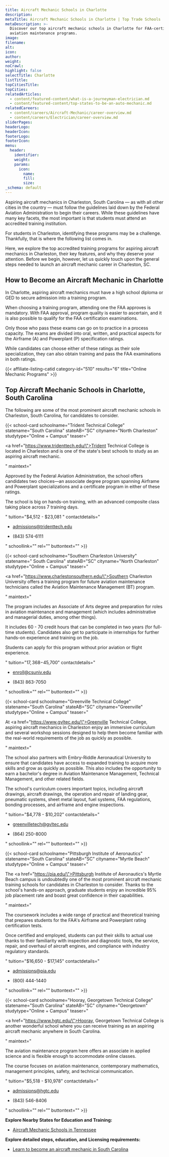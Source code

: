 ```yaml
---
title: Aircraft Mechanic Schools in Charlotte
description:
metaTitle: Aircraft Mechanic Schools in Charlotte | Top Trade Schools
metaDescription: >-
  Discover our top aircraft mechanic schools in Charlotte for FAA-certified
  aviation maintenance programs.
image:
filename:
alt:
icon:
author:
weight:
noCrawl:
highlight: false
selectTitle: Charlotte
listTitle:
topCitiesTitle:
topCities:
relatedArticles:
  - content/featured-content/what-is-a-journeyman-electrician.md
  - content/featured-content/top-states-to-be-an-auto-mechanic.md
relatedCareers:
  - content/careers/Aircraft-Mechanic/career-overview.md
  - content/careers/Electrician/career-overview.md
sliderPages:
headerLogo:
headerIcon:
footerLogo:
footerIcon:
menu:
  header:
    identifier:
    weight:
    params:
      icon:
        name:
        fill:
        size:
_schema: default
---
```

Aspiring aircraft mechanics in Charleston, South Carolina — as with all other cities in the country — must follow the guidelines laid down by the Federal Aviation Administration to begin their careers. While these guidelines have many key facets, the most important is that students must attend an accredited training institution.

For students in Charleston, identifying these programs may be a challenge. Thankfully, that is where the following list comes in.

Here, we explore the top accredited training programs for aspiring aircraft mechanics in Charleston, their key features, and why they deserve your attention. Before we begin, however, let us quickly touch upon the general steps needed to launch an aircraft mechanic career in Charleston, SC.

## **How to Become an Aircraft Mechanic in Charlotte**

In Charlotte, aspiring aircraft mechanics must have a high school diploma or GED to secure admission into a training program.

When choosing a training program, attending one the FAA approves is mandatory. With FAA approval, program quality is easier to ascertain, and it is also possible to qualify for the FAA certification examinations.

Only those who pass these exams can go on to practice in a process capacity. The exams are divided into oral, written, and practical aspects for the Airframe (A) and Powerplant (P) specification ratings.

While candidates can choose either of these ratings as their sole specialization, they can also obtain training and pass the FAA examinations in both ratings.

{{< affiliate-listing-catid category-id="510" results="6" title="Online Mechanic Programs" >}}

## **Top Aircraft Mechanic Schools in Charlotte, South Carolina**

The following are some of the most prominent aircraft mechanic schools in Charleston, South Carolina, for candidates to consider.

{{< school-card schoolname="Trident Technical College" statename="South Carolina" stateAB="SC" cityname="North Charleston" studytype="Online + Campus" teaser="<p><a href=\"https://www.tridenttech.edu/\">Trident Technical College</a> is located in Charleston and is one of the state's best schools to study as an aspiring aircraft mechanic.</p>" maintext="<p>Approved by the Federal Aviation Administration, the school offers candidates two choices—an associate degree program spanning Airframe and Powerplant specializations and a certificate program in either of these ratings.</p><p>The school is big on hands-on training, with an advanced composite class taking place across 7 training days.</p>" tuition="$4,512 - $23,081 " contactdetails="<ul><li><p>admissions@tridenttech.edu</p></li><li><p>(843) 574-6111</p><p></p></li></ul>" schoollink="" rel="" buttontext="" >}}

{{< school-card schoolname="Southern Charleston University" statename=" South Carolina" stateAB="SC" cityname="North Charleston" studytype="Online + Campus" teaser="<p><a href=\"https://www.charlestonsouthern.edu/\">Southern Charleston University</a> offers a training program for future aviation maintenance technicians called the Aviation Maintenance Management (BT) program.</p>" maintext="<p>The program includes an Associate of Arts degree and preparation for roles in aviation maintenance and management (which includes administrative and managerial duties, among other things).</p><p>It includes 60 - 70 credit hours that can be completed in two years (for full-time students). Candidates also get to participate in internships for further hands-on experience and training on the job.</p><p>Students can apply for this program without prior aviation or flight experience.</p>" tuition="$17,368 -$45,700" contactdetails="<ul><li><p>enroll@csuniv.edu</p></li><li><p>(843) 863-7050</p><p></p></li></ul>" schoollink="" rel="" buttontext="" >}}

{{< school-card schoolname="Greenville Technical College" statename="South Carolina" stateAB="SC" cityname="Greenville" studytype="Online + Campus" teaser="<p>At <a href=\"https://www.gvltec.edu/\">Greenville Technical College</a>, aspiring aircraft mechanics in Charleston enjoy an immersive curriculum and several workshop sessions designed to help them become familiar with the real-world requirements of the job as quickly as possible.</p>" maintext="<p>The school also partners with Embry-Riddle Aeronautical University to ensure that candidates have access to expanded training to acquire more skills and grow as quickly as possible. This also includes the opportunity to earn a bachelor's degree in Aviation Maintenance Management, Technical Management, and other related fields.</p><p>The school's curriculum covers important topics, including aircraft drawings, aircraft drawings, the operation and repair of landing gear, pneumatic systems, sheet metal layout, fuel systems, FAA regulations, bonding processes, and airframe and engine inspections.</p>" tuition="$4,778 - $10,202" contactdetails="<ul><li><p>greenvilletech@gvltec.edu</p></li><li><p>(864) 250-8000</p></li></ul>" schoollink="" rel="" buttontext="" >}}

{{< school-card schoolname="Pittsburgh Institute of Aeronautics" statename="South Carolina" stateAB="SC" cityname="Myrtle Beach" studytype="Online + Campus" teaser="<p>The <a href=\"https://pia.edu/\">Pittsburgh Institute of Aeronautics's</a> Myrtle Beach campus is undoubtedly one of the most prominent aircraft mechanic training schools for candidates in Charleston to consider. Thanks to the school's hands-on approach, graduate students enjoy an incredible 95% job placement rate and boast great confidence in their capabilities.</p>" maintext="<p>The coursework includes a wide range of practical and theoretical training that prepares students for the FAA's Airframe and Powerplant rating certification tests.</p><p>Once certified and employed, students can put their skills to actual use thanks to their familiarity with inspection and diagnostic tools, the service, repair, and overhaul of aircraft engines, and compliance with industry regulatory standards.</p>" tuition="$16,650 - $17,145" contactdetails="<ul><li><p>admissions@pia.edu</p></li><li><p>(800) 444-1440</p><p></p></li></ul>" schoollink="" rel="" buttontext="" >}}

{{< school-card schoolname="Hooray, Georgetown Technical College" statename="South Carolina" stateAB="SC" cityname="Georgetown" studytype="Online + Campus" teaser="<p><a href=\"https://www.hgtc.edu/\">Hooray, Georgetown Technical College</a> is another wonderful school where you can receive training as an aspiring aircraft mechanic anywhere in South Carolina.</p>" maintext="<p>The aviation maintenance program here offers an associate in applied science and is flexible enough to accommodate online classes.</p><p>The course focuses on aviation maintenance, contemporary mathematics, management principles, safety, and technical communication.</p>" tuition="$5,518 - $10,978" contactdetails="<ul><li><p>admissions@hgtc.edu</p></li><li><p>(843) 546-8406</p><p></p></li></ul>" schoollink="" rel="" buttontext="" >}}

**Explore Nearby States for Education and Training:**

* [Aircraft Mechanic Schools in Tennessee](https://toptradeschools.com/near-you/aircraft-mechanic/tennessee/)

**Explore detailed steps, education, and Licensing requirements:**

* [Learn to become an aircraft mechanic in South Carolina](https://toptradeschools.com/near-you/aircraft-mechanic/south-carolina/)